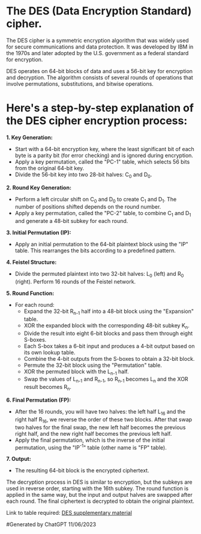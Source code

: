 # The DES (Data Encryption Standard) cipher.
The DES cipher is a symmetric encryption algorithm that was widely used for secure communications and data protection.
It was developed by IBM in the 1970s and later adopted by the U.S. government as a federal standard for encryption.

DES operates on 64-bit blocks of data and uses a 56-bit key for encryption and decryption. The algorithm consists of several rounds of operations that involve permutations, substitutions, and bitwise operations.

# Here's a step-by-step explanation of the DES cipher encryption process:

**1. Key Generation:**

- Start with a 64-bit encryption key, where the least significant bit of each byte is a parity bit (for error checking) and is ignored during encryption.
- Apply a key permutation, called the "PC-1" table, which selects 56 bits from the original 64-bit key.
- Divide the 56-bit key into two 28-bit halves: C<sub>0</sub> and D<sub>0</sub>.

**2. Round Key Generation:**

- Perform a left circular shift on C<sub>0</sub> and D<sub>0</sub> to create C<sub>1</sub> and D<sub>1</sub>. The number of positions shifted depends on the round number.
- Apply a key permutation, called the "PC-2" table, to combine C<sub>1</sub> and D<sub>1</sub> and generate a 48-bit subkey for each round.

**3. Initial Permutation (IP):**

- Apply an initial permutation to the 64-bit plaintext block using the "IP" table. This rearranges the bits according to a predefined pattern.

**4. Feistel Structure:**

- Divide the permuted plaintext into two 32-bit halves: L<sub>0</sub> (left) and R<sub>0</sub> (right).
Perform 16 rounds of the Feistel network.

**5. Round Function:**

- For each round:
  - Expand the 32-bit R<sub>n-1</sub> half into a 48-bit block using the "Expansion" table.
  - XOR the expanded block with the corresponding 48-bit subkey K<sub>n</sub>.
  - Divide the result into eight 6-bit blocks and pass them through eight S-boxes.
  - Each S-box takes a 6-bit input and produces a 4-bit output based on its own lookup table.
  - Combine the 4-bit outputs from the S-boxes to obtain a 32-bit block.
  - Permute the 32-bit block using the "Permutation" table.
  - XOR the permuted block with the L<sub>n-1</sub> half.
  - Swap the values of L<sub>n-1</sub> and R<sub>n-1</sub>, so R<sub>n-1</sub> becomes L<sub>n</sub> and the XOR result becomes R<sub>n</sub>.

**6. Final Permutation (FP):**

- After the 16 rounds, you will have two halves: the left half L<sub>16</sub> and the right half R<sub>16</sub>, we reverse the order of these two blocks. After that swap two halves for the final swap, the new left half becomes the previous right half, and the new right half becomes the previous left half.
- Apply the final permutation, which is the inverse of the initial permutation, using the "IP<sup>-1</sup>" table (other name is "FP" table).

**7. Output:**

- The resulting 64-bit block is the encrypted ciphertext.

The decryption process in DES is similar to encryption, but the subkeys are used in reverse order, starting with the 16th subkey. The round function is applied in the same way, but the input and output halves are swapped after each round. The final ciphertext is decrypted to obtain the original plaintext.

Link to table required: [DES supplementary material](https://en.wikipedia.org/wiki/DES_supplementary_material)

#Generated by ChatGPT 11/06/2023
